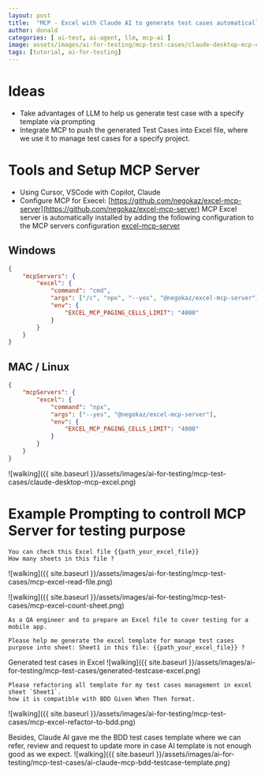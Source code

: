 ```yaml
---
layout: post
title:  "MCP - Excel with Claude AI to generate test cases automatically"
author: donald
categories: [ ai-test, ai-agent, llm, mcp-ai ]
image: assets/images/ai-for-testing/mcp-test-cases/claude-desktop-mcp-excel.png
tags: [tutorial, ai-for-testing]
---
```


# Ideas
- Take advantages of LLM to help us generate test case with a specify template via prompting
- Integrate MCP to push the generated Test Cases into Excel file, where we use it to manage test cases for a specify project.

# Tools and Setup MCP Server
- Using Cursor, VSCode with Copilot, Claude
- Configure MCP for Execel: [https://github.com/negokaz/excel-mcp-server](https://github.com/negokaz/excel-mcp-server)
MCP Excel server is automatically installed by adding the following configuration to the MCP servers configuration
[excel-mcp-server](https://github.com/negokaz/excel-mcp-server)

## Windows
```json
{
    "mcpServers": {
        "excel": {
            "command": "cmd",
            "args": ["/c", "npx", "--yes", "@negokaz/excel-mcp-server"],
            "env": {
                "EXCEL_MCP_PAGING_CELLS_LIMIT": "4000"
            }
        }
    }
}
```

## MAC / Linux
```json
{
    "mcpServers": {
        "excel": {
            "command": "npx",
            "args": ["--yes", "@negokaz/excel-mcp-server"],
            "env": {
                "EXCEL_MCP_PAGING_CELLS_LIMIT": "4000"
            }
        }
    }
}
```

![walking]({{ site.baseurl }}/assets/images/ai-for-testing/mcp-test-cases/claude-desktop-mcp-excel.png)


# Example Prompting to controll MCP Server for testing purpose

```
You can check this Excel file {{path_your_excel_file}}
How many sheets in this file ?
```
![walking]({{ site.baseurl }}/assets/images/ai-for-testing/mcp-test-cases/mcp-excel-read-file.png)

![walking]({{ site.baseurl }}/assets/images/ai-for-testing/mcp-test-cases/mcp-excel-count-sheet.png)

```
As a QA engineer and to prepare an Excel file to cover testing for a mobile app.

Please help me generate the excel template for manage test cases purpose into sheet: Sheet1 in this file: {{path_your_excel_file}} ?
```

Generated test cases in Excel
![walking]({{ site.baseurl }}/assets/images/ai-for-testing/mcp-test-cases/generated-testcase-excel.png)

```
Please refactoring all template for my test cases management in excel sheet `Sheet1`.
how it is compatible with BDD Given When Then format.
```

![walking]({{ site.baseurl }}/assets/images/ai-for-testing/mcp-test-cases/mcp-excel-refactor-to-bdd.png)

Besides, Claude AI gave me the BDD test cases template where we can refer, review and request to update more in case AI template is not enough good as we expect.
![walking]({{ site.baseurl }}/assets/images/ai-for-testing/mcp-test-cases/ai-claude-mcp-bdd-testcase-template.png)